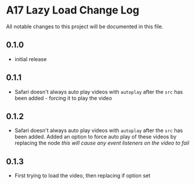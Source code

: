 # A17 Lazy Load Change Log

All notable changes to this project will be documented in this file.

## 0.1.0

* initial release

## 0.1.1

* Safari doesn't always auto play videos with `autoplay` after the `src` has been added - forcing it to play the video

## 0.1.2

* Safari doesn't always auto play videos with `autoplay` after the `src` has been added. Added an option to force auto play of these videos by replacing the node *this will cause any event listeners on the video to fail*

## 0.1.3

* First trying to load the video, then replacing if option set
